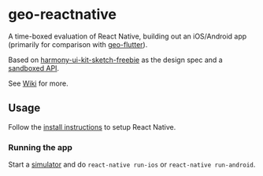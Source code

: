# geo-reactnative

A time-boxed evaluation of React Native, building out an iOS/Android app (primarily for comparison with [geo-flutter](https://github.com/rhydiant/geo-flutter)).

Based on [harmony-ui-kit-sketch-freebie](https://www.sketchappsources.com/free-source/2657-harmony-ui-kit-sketch-freebie-resource.html) as the design spec and a [sandboxed API](https://getsandbox.com/sandboxes/willyweather-stub).

See [Wiki](https://github.com/rhydiant/geo-reactnative/wiki) for more.

## Usage

Follow the [install instructions](https://facebook.github.io/react-native/docs/getting-started) to setup React Native.

### Running the app

Start a [simulator](https://github.com/rhydiant/geo-reactnative/wiki/Simulators) and do `react-native run-ios` or `react-native run-android`.
